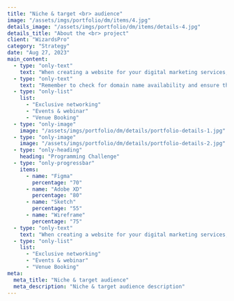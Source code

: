 ```yaml
---
title: "Niche & target <br> audience"
image: "/assets/imgs/portfolio/dm/items/4.jpg"
details_image: "/assets/imgs/portfolio/dm/items/details-4.jpg"
details_title: "About the <br> project"
client: "WizardsPro"
category: "Strategy"
date: "Aug 27, 2023"
main_content:
  - type: "only-text"
    text: "When creating a website for your digital marketing services, it's essential to have a catchy and professional name that reflects your brand and what you offer. Here are some name ideas for a digital marketing service website"
  - type: "only-text"
    text: "Remember to check for domain name availability and ensure that the name you choose is unique & not already trademarked by on another business. Your website's name is a crucial part of your it’s branding, so choose wisely."
  - type: "only-list"
    list:
      - "Exclusive networking"
      - "Events & webinar"
      - "Venue Booking"
  - type: "only-image"
    image: "/assets/imgs/portfolio/dm/details/portfolio-details-1.jpg"
  - type: "only-image"
    image: "/assets/imgs/portfolio/dm/details/portfolio-details-2.jpg"
  - type: "only-heading"
    heading: "Programming Challenge"
  - type: "only-progressbar"
    items:
      - name: "Figma"
        percentage: "70"
      - name: "Adobe XD"
        percentage: "80"
      - name: "Sketch"
        percentage: "55"
      - name: "Wireframe"
        percentage: "75"
  - type: "only-text"
    text: "When creating a website for your digital marketing services, it's essential to have a catchy and professional name that reflects your brand and what you offer. Here are some name ideas for a digital marketing service website"
  - type: "only-list"
    list:
      - "Exclusive networking"
      - "Events & webinar"
      - "Venue Booking"
meta:
  meta_title: "Niche & target audience"
  meta_description: "Niche & target audience description"
---
```


